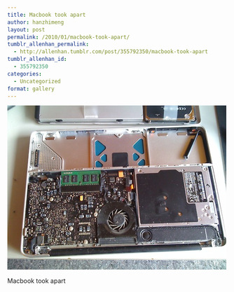 ```yaml
---
title: Macbook took apart
author: hanzhimeng
layout: post
permalink: /2010/01/macbook-took-apart/
tumblr_allenhan_permalink:
  - http://allenhan.tumblr.com/post/355792350/macbook-took-apart
tumblr_allenhan_id:
  - 355792350
categories:
  - Uncategorized
format: gallery
---
```

[<img class="alignnone size-full wp-image-474" alt="tumblr_kww9xzzkIv1qzkacto1_r1_" src="/images/uploads/2013/03/tumblr_kww9xzzkIv1qzkacto1_r1_.jpg" width="500" height="375" />][1]

Macbook took apart

 [1]: /images/uploads/2013/03/tumblr_kww9xzzkIv1qzkacto1_r1_.jpg
